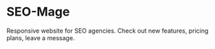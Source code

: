 # SEO-Mage
Responsive website for SEO agencies. Check out new features, pricing plans, leave a message.
